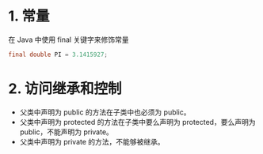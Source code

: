 # 1. 常量
在 Java 中使用 final 关键字来修饰常量

```java
final double PI = 3.1415927;
```

# 2. 访问继承和控制
- 父类中声明为 public 的方法在子类中也必须为 public。  
- 父类中声明为 protected 的方法在子类中要么声明为 protected，要么声明为 public，不能声明为 private。  
- 父类中声明为 private 的方法，不能够被继承。
